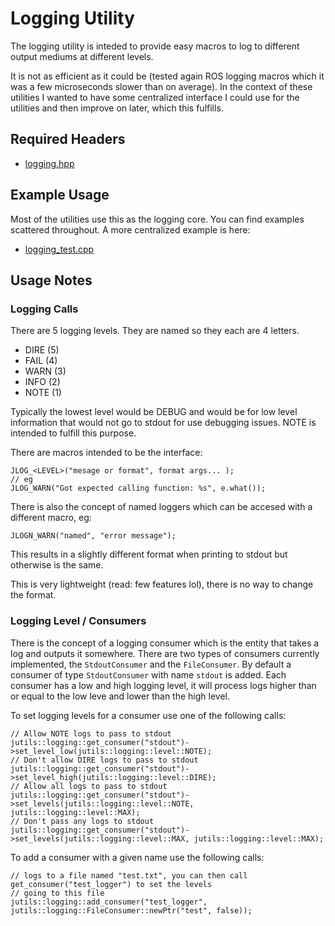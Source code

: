 # Logging Utility
The logging utility is inteded to provide easy macros to log to different output mediums at different levels.

It is not as efficient as it could be (tested again ROS logging macros which it was a few microseconds slower than on average). In the context of these utilities I wanted to have some centralized interface I could use for the utilities and then improve on later, which this fulfills.

## Required Headers
- [logging.hpp](include/jutils/logging.hpp)

## Example Usage
Most of the utilities use this as the logging core. You can find examples scattered throughout. A more centralized example is here:
- [logging_test.cpp](src/logging_test.cpp)

## Usage Notes
### Logging Calls
There are 5 logging levels. They are named so they each are 4 letters.

- DIRE (5)
- FAIL (4)
- WARN (3)
- INFO (2)
- NOTE (1)

Typically the lowest level would be DEBUG and would be for low level information that would not go to stdout for use debugging issues. NOTE is intended to fulfill this purpose.

There are macros intended to be the interface:
```
JLOG_<LEVEL>("mesage or format", format args... );
// eg
JLOG_WARN("Got expected calling function: %s", e.what());
```
There is also the concept of named loggers which can be accesed with a different macro, eg:
```
JLOGN_WARN("named", "error message");
```
This results in a slightly different format when printing to stdout but otherwise is the same.

This is very lightweight (read: few features lol), there is no way to change the format.

### Logging Level / Consumers
There is the concept of a logging consumer which is the entity that takes a log and outputs it somewhere. There are two types of consumers currently implemented, the `StdoutConsumer` and the `FileConsumer`. By default a consumer of type `StdoutConsumer` with name `stdout` is added. Each consumer has a low and high logging level, it will process logs higher than or equal to the low leve and lower than the high level.

To set logging levels for a consumer use one of the following calls:
```
// Allow NOTE logs to pass to stdout
jutils::logging::get_consumer("stdout")->set_level_low(jutils::logging::level::NOTE);
// Don't allow DIRE logs to pass to stdout
jutils::logging::get_consumer("stdout")->set_level_high(jutils::logging::level::DIRE);
// Allow all logs to pass to stdout
jutils::logging::get_consumer("stdout")->set_levels(jutils::logging::level::NOTE, jutils::logging::level::MAX);
// Don't pass any logs to stdout
jutils::logging::get_consumer("stdout")->set_levels(jutils::logging::level::MAX, jutils::logging::level::MAX);
```

To add a consumer with a given name use the following calls:
```
// logs to a file named "test.txt", you can then call get_consumer("test_logger") to set the levels
// going to this file
jutils::logging::add_consumer("test_logger", jutils::logging::FileConsumer::newPtr("test", false));
```

